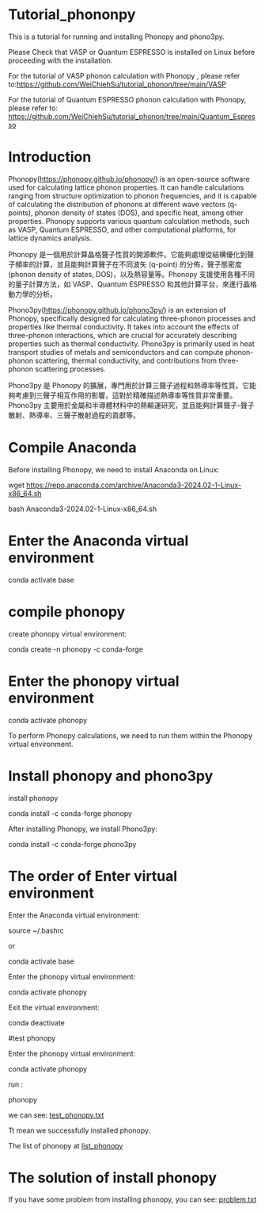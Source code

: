 # Tutorial_phononpy
This is a tutorial for running and installing Phonopy and phono3py.

Please Check that VASP or Quantum ESPRESSO is installed on Linux before proceeding with the installation.

For the tutorial of VASP phonon calculation with Phonopy , please refer to:https://github.com/WeiChiehSu/tutorial_phonon/tree/main/VASP

For the tutorial of Quantum ESPRESSO phonon calculation with Phonopy, please refer to: https://github.com/WeiChiehSu/tutorial_phonon/tree/main/Quantum_Espresso
# Introduction

Phonopy(https://phonopy.github.io/phonopy/) is an open-source software used for calculating lattice phonon properties. It can handle calculations ranging from structure optimization to phonon frequencies, and it is capable of calculating the distribution of phonons at different wave vectors (q-points), phonon density of states (DOS), and specific heat, among other properties. Phonopy supports various quantum calculation methods, such as VASP, Quantum ESPRESSO, and other computational platforms, for lattice dynamics analysis.

Phonopy 是一個用於計算晶格聲子性質的開源軟件。它能夠處理從結構優化到聲子頻率的計算，並且能夠計算聲子在不同波矢 (q-point) 的分佈，聲子態密度 (phonon density of states, DOS)，以及熱容量等。Phonopy 支援使用各種不同的量子計算方法，如 VASP、Quantum ESPRESSO 和其他計算平台，來進行晶格動力學的分析。

Phono3py(https://phonopy.github.io/phono3py/) is an extension of Phonopy, specifically designed for calculating three-phonon processes and properties like thermal conductivity. It takes into account the effects of three-phonon interactions, which are crucial for accurately describing properties such as thermal conductivity. Phono3py is primarily used in heat transport studies of metals and semiconductors and can compute phonon-phonon scattering, thermal conductivity, and contributions from three-phonon scattering processes.

Phono3py 是 Phonopy 的擴展，專門用於計算三聲子過程和熱導率等性質。它能夠考慮到三聲子相互作用的影響，這對於精確描述熱導率等性質非常重要。Phono3py 主要用於金屬和半導體材料中的熱輸運研究，並且能夠計算聲子-聲子散射、熱導率、三聲子散射過程的貢獻等。

# Compile Anaconda

Before installing Phonopy, we need to install Anaconda on Linux:

wget https://repo.anaconda.com/archive/Anaconda3-2024.02-1-Linux-x86_64.sh

bash  Anaconda3-2024.02-1-Linux-x86_64.sh

# Enter the Anaconda virtual environment 

conda activate base

# compile phonopy

create phonopy virtual environment:

conda create -n phonopy -c conda-forge

# Enter the phonopy virtual environment

conda activate phonopy

To perform Phonopy calculations, we need to run them within the Phonopy virtual environment.

# Install phonopy and phono3py

install phonopy

conda install -c conda-forge phonopy

After installing Phonopy, we install Phono3py:

conda install -c conda-forge phono3py

# The order of Enter virtual environment

Enter the Anaconda virtual environment:

source ~/.bashrc

or 

conda activate base

Enter the phonopy virtual environment:

conda activate phonopy

Exit the virtual environment:

conda deactivate

#test phonopy

Enter the phonopy virtual environment:

conda activate phonopy

run :

phonopy

we can see: [test_phonopy.txt](https://github.com/WeiChiehSu/tutorial_phonon/blob/main/test_phonopy.txt)

Tt mean we successfully installed phonopy.

The list of phonopy at [list_phonopy](https://github.com/WeiChiehSu/tutorial_phonon/blob/main/list_phonopy.txt)

# The solution of install phonopy

If you have some problem from installing phonopy, you can see: [problem.txt](https://github.com/WeiChiehSu/tutorial_phonon/blob/main/problem.txt)

